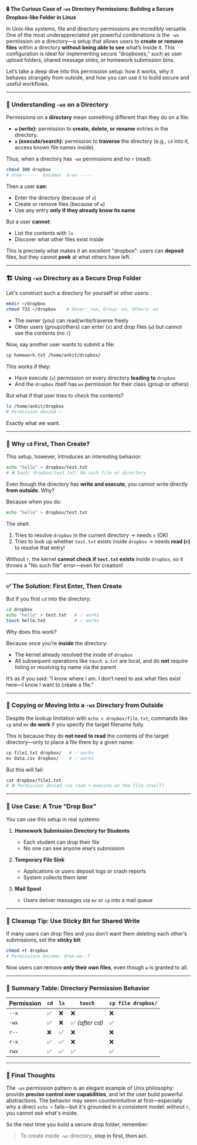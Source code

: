 **🔒 The Curious Case of `-wx` Directory Permissions: Building a Secure Dropbox-like Folder in Linux**

In Unix-like systems, file and directory permissions are incredibly versatile. One of the most underappreciated yet powerful combinations is the `-wx` permission on a directory—a setup that allows users to **create or remove files** within a directory **without being able to see** what’s inside it. This configuration is ideal for implementing secure “dropboxes,” such as user upload folders, shared message sinks, or homework submission bins.

Let’s take a deep dive into this permission setup: how it works, why it behaves strangely from outside, and how you can use it to build secure and useful workflows.

---

### 🧱 Understanding `-wx` on a Directory

Permissions on a **directory** mean something different than they do on a file:

* **`w` (write):** permission to **create, delete, or rename** entries in the directory.
* **`x` (execute/search):** permission to **traverse** the directory (e.g., `cd` into it, access known file names inside).

Thus, when a directory has `-wx` permissions and no `r` (read):

```bash
chmod 300 dropbox
# drwx------  becomes  d-wx------
```

Then a user **can**:

* Enter the directory (because of `x`)
* Create or remove files (because of `w`)
* Use any entry **only if they already know its name**

But a user **cannot**:

* List the contents with `ls`
* Discover what other files exist inside

This is precisely what makes it an excellent "dropbox": users can **deposit** files, but they cannot **peek** at what others have left.

---

### 🏗️ Using `-wx` Directory as a Secure Drop Folder

Let's construct such a directory for yourself or other users:

```bash
mkdir ~/dropbox
chmod 733 ~/dropbox    # Owner: rwx, Group: wx, Others: wx
```

* The owner (you) can read/write/traverse freely
* Other users (group/others) can enter (`x`) and drop files (`w`) but cannot see the contents (no `r`)

Now, say another user wants to submit a file:

```bash
cp homework.txt /home/ankit/dropbox/
```

This works if they:

* Have execute (`x`) permission on every directory **leading to** `dropbox`
* And the `dropbox` itself has `wx` permission for their class (group or others)

But what if that user tries to check the contents?

```bash
ls /home/ankit/dropbox
# Permission denied ✅
```

Exactly what we want.

---

### 🤔 Why `cd` First, Then Create?

This setup, however, introduces an interesting behavior:

```bash
echo "hello" > dropbox/test.txt
# ❌ bash: dropbox/test.txt: No such file or directory
```

Even though the directory has **write and execute**, you cannot write directly **from outside**. Why?

Because when you do:

```bash
echo "hello" > dropbox/test.txt
```

The shell:

1. Tries to resolve `dropbox` in the current directory → needs `x` (OK)
2. Tries to look up whether `test.txt` exists inside `dropbox` → needs **read (`r`)** to resolve that entry!

Without `r`, the kernel **cannot check if `test.txt` exists** inside `dropbox`, so it throws a "No such file" error—even for creation!

---

### ✅ The Solution: First Enter, Then Create

But if you first `cd` into the directory:

```bash
cd dropbox
echo "hello" > test.txt   # ✅ works
touch hello.txt           # ✅ works
```

Why does this work?

Because once you’re **inside** the directory:

* The kernel already resolved the inode of `dropbox`
* All subsequent operations like `touch a.txt` are local, and do **not** require listing or resolving by name via the parent

It’s as if you said: “I know where I am. I don’t need to ask what files exist here—I know I want to create a file.”

---

### 📂 Copying or Moving Into a `-wx` Directory from Outside

Despite the lookup limitation with `echo > dropbox/file.txt`, commands like `cp` and `mv` **do work** if you specify the target filename fully.

This is because they do **not need to read** the contents of the target directory—only to place a file there by a given name:

```bash
cp file1.txt dropbox/   # ✅ works
mv data.csv dropbox/    # ✅ works
```

But this will fail:

```bash
cat dropbox/file1.txt
# ❌ Permission denied (no read + execute on the file itself)
```

---

### 🔐 Use Case: A True “Drop Box”

You can use this setup in real systems:

1. **Homework Submission Directory for Students**

   * Each student can drop their file
   * No one can see anyone else’s submission
2. **Temporary File Sink**

   * Applications or users deposit logs or crash reports
   * System collects them later
3. **Mail Spool**

   * Users deliver messages via `mv` or `cp` into a mail queue

---

### 🧼 Cleanup Tip: Use Sticky Bit for Shared Write

If many users can drop files and you don’t want them deleting each other’s submissions, set the **sticky bit**:

```bash
chmod +t dropbox
# Permissions become: drwx-wx--T
```

Now users can remove **only their own files**, even though `w` is granted to all.

---

### 🧩 Summary Table: Directory Permission Behavior

| Permission | `cd` | `ls` | `touch`        | `cp file dropbox/` |
| ---------- | ---- | ---- | -------------- | ------------------ |
| `--x`      | ✅    | ❌    | ❌              | ❌                  |
| `-wx`      | ✅    | ❌    | ✅ *(after cd)* | ✅                  |
| `r--`      | ❌    | ✅    | ❌              | ❌                  |
| `r-x`      | ✅    | ✅    | ❌              | ❌                  |
| `rwx`      | ✅    | ✅    | ✅              | ✅                  |

---

### 🧠 Final Thoughts

The `-wx` permission pattern is an elegant example of Unix philosophy: provide **precise control over capabilities**, and let the user build powerful abstractions. The behavior may seem counterintuitive at first—especially why a direct `echo >` fails—but it's grounded in a consistent model: without `r`, you cannot *ask* what's inside.

So the next time you build a secure drop folder, remember:

> To create inside `-wx` directory, **step in first, then act.**
